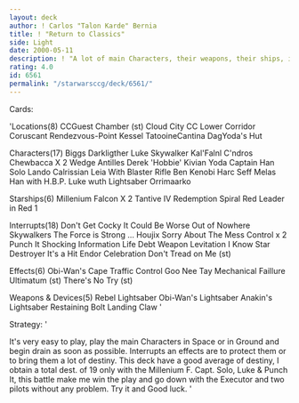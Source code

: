 ```yaml
---
layout: deck
author: ! Carlos "Talon Karde" Bernia
title: ! "Return to Classics"
side: Light
date: 2000-05-11
description: ! "A lot of main Characters, their weapons, their ships, interruputs and a few sites. The Characters of ligth side are very powerful well used."
rating: 4.0
id: 6561
permalink: "/starwarsccg/deck/6561/"
---
```

Cards: 

'Locations(8)
CCGuest Chamber (st)
Cloud City
CC Lower Corridor
Coruscant
Rendezvous-Point
Kessel
TatooineCantina
DagYoda's Hut

Characters(17)
Biggs Darkligther
Luke Skywalker
Kal'Falnl C'ndros
Chewbacca X 2
Wedge Antilles
Derek 'Hobbie' Kivian
Yoda
Captain Han Solo
Lando Calrissian
Leia With Blaster Rifle
Ben Kenobi
Harc Seff
Melas
Han with H.B.P.
Luke wuth Lightsaber
Orrimaarko

Starships(6)
Millenium Falcon X 2
Tantive IV
Redemption
Spiral
Red Leader in Red 1

Interrupts(18)
Don't Get Cocky
It Could Be Worse
Out of Nowhere
Skywalkers
The Force is Strong ...
Houjix
Sorry About The Mess
Control x 2
Punch It
Shocking Information
Life Debt
Weapon Levitation
I Know
Star Destroyer
It's a Hit
Endor Celebration
Don't Tread on Me (st)

Effects(6)
Obi-Wan's Cape
Traffic Control
Goo Nee Tay
Mechanical Faillure
Ultimatum (st)
There's No Try (st)

Weapons & Devices(5)
Rebel Lightsaber
Obi-Wan's Lightsaber
Anakin's Lightsaber
Restaining Bolt
Landing Claw
'

Strategy: '

It's very easy to play, play the main Characters in Space or in Ground and begin drain as soon as possible. Interrupts an effects are to protect them or to bring them a lot of destiny. This deck have a good average of destiny, I obtain a total dest. of 19 only with the Millenium F. Capt. Solo, Luke & Punch It, this battle make me win the play and go down with the Executor and two pilots without any problem.
Try it and Good luck.  '
